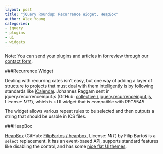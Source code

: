 ```yaml
---
layout: post
title: "jQuery Roundup: Recurrence Widget, HeapBox"
author: Alex Young
categories:
- jquery
- plugins
- ui
- widgets
---
```


<div class="intro">
Note: You can send your plugins and articles in for review through our <a href="http://contact.dailyjs.com/project">contact form</a>.
</div>

###Recurrence Widget

Dealing with recurring dates isn't easy, but one way of adding a layer of structure to projects that must deal with them intelligently is by following standards like [iCalendar](http://en.wikipedia.org/wiki/ICalendar).  Johannes Raggam sent in jquery.recurrenceinput.js (GitHub: [collective / jquery.recurrenceinput.js](https://github.com/collective/jquery.recurrenceinput.js), License: _MIT_), which is a UI widget that is compatible with RFC5545.

The widget allows various repeat rules to be selected and then outputs a string that should be usable in ICS files.

###HeapBox

[HeapBox](http://www.bartos.me/heapbox/) (GitHub: [FilipBartos / heapbox](https://github.com/FilipBartos/heapbox), License: _MIT_) by Filip Bartoš is a `select` replacement.  It has an event-based API, supports standard features like disabling the control, and has some [nice flat UI themes](http://flatuicolors.com/).

